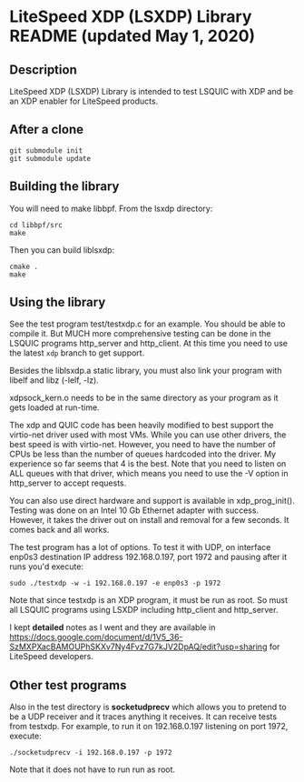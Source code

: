 LiteSpeed XDP (LSXDP) Library README (updated May 1, 2020)
====================================

Description
-----------

LiteSpeed XDP (LSXDP) Library is intended to test LSQUIC with XDP and be an XDP enabler for LiteSpeed products.

After a clone
-------------
```
git submodule init
git submodule update
```


Building the library
--------------------
You will need to make libbpf.  From the lsxdp directory:
```
cd libbpf/src
make
```
Then you can build liblsxdp:
```
cmake .
make
```

Using the library
-----------------
See the test program test/testxdp.c for an example.  You should be able to compile it.  But MUCH more comprehensive testing can be done in the LSQUIC programs http_server and http_client.  At this time you need to use the latest `xdp` branch to get support.

Besides the liblsxdp.a static library, you must also link your program with libelf and libz (-lelf, -lz).  

xdpsock_kern.o needs to be in the same directory as your program as it gets loaded at run-time.

The xdp and QUIC code has been heavily modified to best support the virtio-net driver used with most VMs.  While you can use other drivers, the best speed is with virtio-net.  However, you need to have the number of CPUs be less than the number of queues hardcoded into the driver.  My experience so far seems that 4 is the best.  Note that you need to listen on ALL queues with that driver, which means you need to use the -V option in http_server to accept requests.

You can also use direct hardware and support is available in xdp_prog_init().  Testing was done on an Intel 10 Gb Ethernet adapter with success.  However, it takes the driver out on install and removal for a few seconds.  It comes back and all works.

The test program has a lot of options.  To test it with UDP, on interface enp0s3 destination IP address 192.168.0.197, port 1972 and pausing after it runs you'd execute:
```
sudo ./testxdp -w -i 192.168.0.197 -e enp0s3 -p 1972
```
Note that since testxdp is an XDP program, it must be run as root.  So must all LSQUIC programs using LSXDP including http_client and http_server.

I kept **detailed** notes as I went and they are available in https://docs.google.com/document/d/1V5_36-SzMXPXacBAMOUPhSKXv7Ny4Fvz7G7kJV2DpAQ/edit?usp=sharing for LiteSpeed developers.


Other test programs
-------------------
Also in the test directory is **socketudprecv** which allows you to pretend to be a UDP receiver and it traces anything it receives.  It can receive tests from testxdp.  For example, to run it on 192.168.0.197 listening on port 1972, execute:
```
./socketudprecv -i 192.168.0.197 -p 1972
```
Note that it does not have to run run as root.
